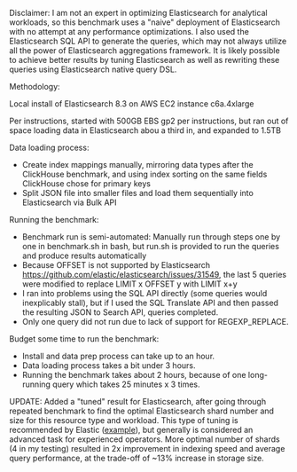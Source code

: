 Disclaimer: I am not an expert in optimizing Elasticsearch for analytical workloads, so this benchmark uses a "naive" deployment of Elasticsearch with no attempt at any performance optimizations. I also used the Elasticsearch SQL API to generate the queries, which may not always utilize all the power of Elasticsearch aggregations framework. It is likely possible to achieve better results by tuning Elasticsearch as well as rewriting these queries using Elasticsearch native query DSL.

Methodology:

Local install of Elasticsearch 8.3 on AWS EC2 instance c6a.4xlarge

Per instructions, started with 500GB EBS gp2 per instructions, but ran out of space loading data in Elasticsearch abou a third in, and expanded to 1.5TB

Data loading process: 
- Create index mappings manually, mirroring data types after the ClickHouse benchmark, and using index sorting on the same fields ClickHouse chose for primary keys
- Split JSON file into smaller files and load them sequentially into Elasticsearch via Bulk API

Running the benchmark: 
- Benchmark run is semi-automated: Manually run through steps one by one in benchmark.sh in bash, but run.sh is provided to run the queries and produce results automatically
- Because OFFSET is not supported by Elasticsearch https://github.com/elastic/elasticsearch/issues/31549, the last 5 queries were modified to replace LIMIT x OFFSET y with LIMIT x+y 
- I ran into problems using the SQL API directly (some queries would inexplicably stall), but if I used the SQL Translate API and then passed the resulting JSON to Search API, queries completed. 
- Only one query did not run due to lack of support for REGEXP_REPLACE.

Budget some time to run the benchmark:
- Install and data prep process can take up to an hour.
- Data loading process takes a bit under 3 hours. 
- Running the benchmark takes about 2 hours, because of one long-running query which takes 25 minutes x 3 times. 

UPDATE: Added a "tuned" result for Elasticsearch, after going through repeated benchmark to find the optimal Elasticsearch shard number and size for this resource type and workload. This type of tuning is recommended by Elastic ([example](https://www.elastic.co/blog/how-many-shards-should-i-have-in-my-elasticsearch-cluster)), but generally is considered an advanced task for experienced operators. More optimal number of shards (4 in my testing) resulted in 2x improvement in indexing speed and average query performance, at the trade-off of ~13% increase in storage size. 
